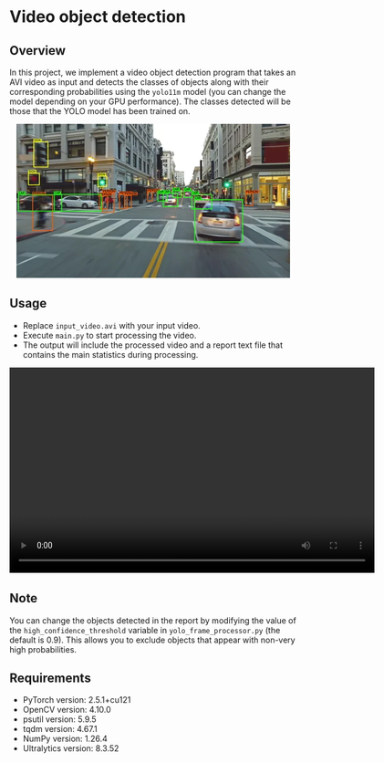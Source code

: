 #  Video object detection

## Overview

In this project, we implement a video object detection program that takes an AVI video as input and detects the classes of objects along with their corresponding probabilities using the `yolo11m` model (you can change the model depending on your GPU performance). The classes detected will be those that the YOLO model has been trained on.

<p align="center">
  <img src="image.png" />
</p>


## Usage

- Replace `input_video.avi` with your input video.
- Execute `main.py` to start processing the video.
- The output will include the processed video and a report text file that contains the main statistics during processing.

<video width="640" height="360" controls>
  <source src="input_output/output_video.mp4" type="video/mp4">
  Your browser does not support the video tag.
</video>

## Note
 
You can change the objects detected in the report by modifying the value of the `high_confidence_threshold` variable in `yolo_frame_processor.py` (the default is 0.9). This allows you to exclude objects that appear with non-very high probabilities.

## Requirements

- PyTorch version: 2.5.1+cu121
- OpenCV version: 4.10.0
- psutil version: 5.9.5
- tqdm version: 4.67.1
- NumPy version: 1.26.4
- Ultralytics version: 8.3.52

